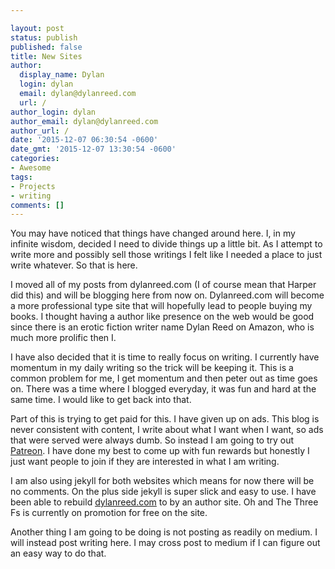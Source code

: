 ```yaml
---

layout: post
status: publish
published: false
title: New Sites
author:
  display_name: Dylan
  login: dylan
  email: dylan@dylanreed.com
  url: /
author_login: dylan
author_email: dylan@dylanreed.com
author_url: /
date: '2015-12-07 06:30:54 -0600'
date_gmt: '2015-12-07 13:30:54 -0600'
categories:
- Awesome
tags:
- Projects
- writing
comments: []
---
```

You may have noticed that things have changed around here. I, in my infinite wisdom, decided I need to divide things up a little bit. As I attempt to write more and possibly sell those writings I felt like I needed a place to just write whatever. So that is here. 

I moved all of my posts from dylanreed.com (I of course mean that Harper did this) and will be blogging here from now on. Dylanreed.com will become a more professional type site that will hopefully lead to people buying my books. I thought having a author like presence on the web would be good since there is an erotic fiction writer name Dylan Reed on Amazon, who is much more prolific then I. 

I have also decided that it is time to really focus on writing. I currently have momentum in my daily writing so the trick will be keeping it. This is a common problem for me, I get momentum and then peter out as time goes on. There was a time where I blogged everyday, it was fun and hard at the same time. I would like to get back into that. 

Part of this is trying to get paid for this. I have given up on ads. This blog is never consistent with content, I write about what I want when I want, so ads that were served were always dumb. So instead I am going to try out [Patreon](https://www.patreon.com/dylanreed). I have done my best to come up with fun rewards but honestly I just want people to join if they are interested in what I am writing. 

I am also using jekyll for both websites which means for now there will be no comments. On the plus side jekyll is super slick and easy to use. I have been able to rebuild [dylanreed.com](http://www.dylanreed.com) to by an author site. Oh and The Three Fs is currently on promotion for free on the site.

Another thing I am going to be doing is not posting as readily on medium. I will instead post writing here. I may cross post to medium if I can figure out an easy way to do that.  



